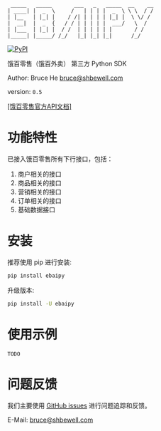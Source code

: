 ```
 _____   _____       ___   _   _____  __    __ 
| ____| |  _  \     /   | | | |  _  \ \ \  / / 
| |__   | |_| |    / /| | | | | |_| |  \ \/ /  
|  __|  |  _  {   / / | | | | |  ___/   \  /   
| |___  | |_| |  / /  | | | | | |       / /    
|_____| |_____/ /_/   |_| |_| |_|      /_/    

``` 
[![PyPI](https://img.shields.io/pypi/v/ebaipy.svg)](https://pypi.org/project/ebaipy)


饿百零售（饿百外卖） 第三方 Python SDK


Author: Bruce He <bruce@shbewell.com>

version: `0.5`

[[饿百零售官方API文档]](https://open-be.ele.me/dev/api/doc/v3/)

# 功能特性

已接入饿百零售所有下行接口，包括：
1. 商户相关的接口
2. 商品相关的接口
3. 营销相关的接口
4. 订单相关的接口
5. 基础数据接口

# 安装

推荐使用 pip 进行安装:

```bash
pip install ebaipy
```

升级版本:

```bash
pip install -U ebaipy
```

# 使用示例

`TODO`

# 问题反馈

我们主要使用 [GitHub issues](https://github.com/brucehe3/ebaipy/issues) 进行问题追踪和反馈。

E-Mail: <bruce@shbewell.com>

